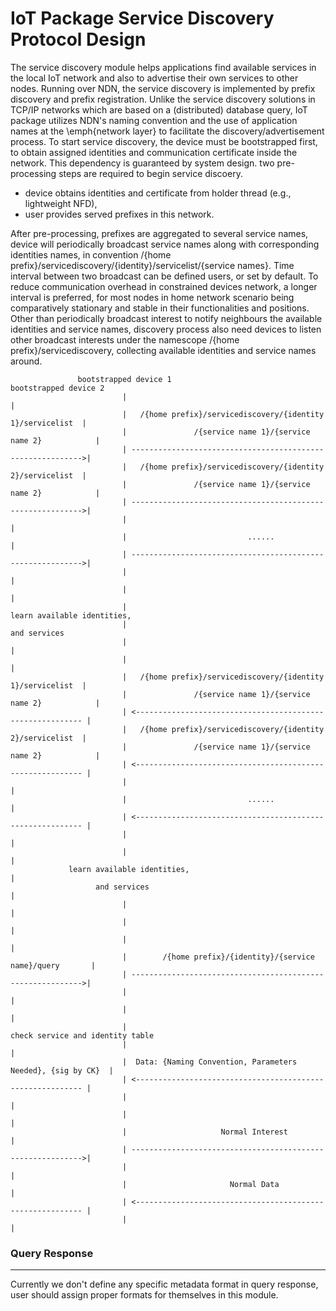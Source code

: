 IoT Package Service Discovery Protocol Design
=============================================

The service discovery module helps applications find available services in the local IoT network and also to advertise their own services to other nodes. Running over NDN, the service discovery is implemented by prefix discovery and prefix registration. Unlike the service discovery solutions in TCP/IP networks which are based on a (distributed) database query, IoT package utilizes NDN's naming convention and the use of application names at the \emph{network layer} to facilitate the discovery/advertisement process.
To start service discovery, the device must be bootstrapped first, to obtain assigned identities and communication certificate inside the network. This dependency is guaranteed by system design. two pre-processing steps are required to begin service discoery. 
* device obtains identities and certificate from holder thread (e.g., lightweight NFD),
* user provides served prefixes in this network.

After pre-processing, prefixes are aggregated to several service names, device will periodically broadcast service names along with corresponding identities names, in convention /{home prefix}/servicediscovery/{identity}/servicelist/{service names}. Time interval between two broadcast can be defined users, or set by default. To reduce communication overhead in constrained devices network, a longer interval is preferred, for most nodes in home network scenario being comparatively stationary and stable in their functionalities and positions.  
Other than periodically broadcast interest to notify neighbours the available identities and service names, discovery process also need devices to listen other broadcast interests under the namescope /{home prefix}/servicediscovery, collecting available identities and service names around.

```
               bootstrapped device 1                                      bootstrapped device 2
                         |                                                             |
                         |   /{home prefix}/servicediscovery/{identity 1}/servicelist  |
                         |               /{service name 1}/{service name 2}            |
                         | ----------------------------------------------------------->|
                         |   /{home prefix}/servicediscovery/{identity 2}/servicelist  |
                         |               /{service name 1}/{service name 2}            |
                         | ----------------------------------------------------------->|
                         |                                                             |
                         |                           ......                            |
                         | ----------------------------------------------------------->|
                         |                                                             |
                         |                                                             | 
                         |                                                learn available identities,
                         |                                                        and services
                         |                                                             |
                         |                                                             |
                         |   /{home prefix}/servicediscovery/{identity 1}/servicelist  |
                         |               /{service name 1}/{service name 2}            |
                         | <---------------------------------------------------------- |
                         |   /{home prefix}/servicediscovery/{identity 2}/servicelist  |
                         |               /{service name 1}/{service name 2}            |
                         | <---------------------------------------------------------- |
                         |                                                             |
                         |                           ......                            |
                         | <---------------------------------------------------------- |
                         |                                                             |
                         |                                                             |
             learn available identities,                                               |
                   and services                                                        |
                         |                                                             |
                         |                                                             |
                         |                                                             |
                         |        /{home prefix}/{identity}/{service name}/query       |
                         | ----------------------------------------------------------->|
                         |                                                             |
                         |                                                             |
                         |                                              check service and identity table 
                         |                                                             |
                         |  Data: {Naming Convention, Parameters Needed}, {sig by CK}  |
                         | <---------------------------------------------------------- |
                         |                                                             |
                         |                                                             |
                         |                     Normal Interest                         |                         
                         | ----------------------------------------------------------->|
                         |                                                             |
                         |                       Normal Data                           |
                         | <---------------------------------------------------------- |
                         |                                                             |
```

### Query Response
--------------------------
Currently we don't define any specific metadata format in query response, user should assign proper formats for themselves in this module.  

